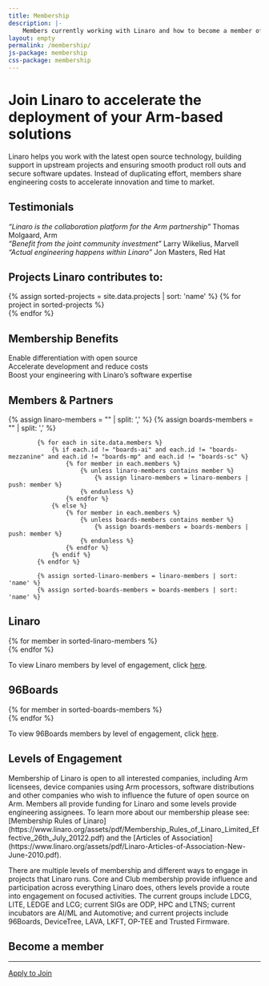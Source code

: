 ```yaml
---
title: Membership
description: |-
    Members currently working with Linaro and how to become a member of Linaro.
layout: empty
permalink: /membership/
js-package: membership
css-package: membership
---
```

<div class="container-fluid" id="why-join-container"  style="background-image: url('/assets/images/content/membership-bg.jpg');">
<div class="row overlay padded-row" id="why-join">
    <div class="container text-center">
        <h1 class="fly center-block">Join Linaro to accelerate the deployment of your Arm-based solutions</h1>
        <p class="fly center-block">
            Linaro helps you work with the latest open source technology, building support in upstream projects and ensuring smooth product roll outs and secure software updates. Instead of duplicating effort, members share engineering costs to accelerate innovation and time to market.
        </p>
    </div>
</div>
</div>
<div class="container-fluid">
<div class="row padded-row testimonials" id="key-factors">
    <div class="container">
        <h2 class="text-center fly">Testimonials</h2>
        <div class="col-xs-12 col-sm-4 fly key-factor text-center testimonial-col">
            <div class="testimonial-block fly" id="arm-testimonial">
                <span class="key-factor-title testimonial">
                    <em class="quote">“Linaro is the collaboration platform for the Arm partnership”</em>
                    <span class="interview-speaker">Thomas Molgaard, Arm</span>
                </span>
                <i class="fa fa-youtube-play"></i>
            </div>
        </div>
        <div class="col-xs-12 col-sm-4 fly key-factor text-center testimonial-col">
            <div class="testimonial-block fly" id="marvell-testimonial">
                <span class="key-factor-title testimonial">
                    <em class="quote">“Benefit from the joint community investment”</em>
                    <span class="interview-speaker">Larry Wikelius, Marvell</span>
                </span>
                <i class="fa fa-youtube-play"></i>
            </div>
        </div>
        <div class="col-xs-12 col-sm-4 fly key-factor text-center testimonial-col">
            <div class="testimonial-block fly" id="red-hat-testimonial">
                <span class="key-factor-title testimonial">
                    <em class="quote">“Actual engineering happens within Linaro”</em>
                    <span class="interview-speaker">Jon Masters, Red Hat</span>
                </span>
                <i class="fa fa-youtube-play"></i>
            </div>
        </div>
    </div>
</div>
<div class="row" id="projects">
    <div class="container">
        <div class="col-xs-12 text-center">
            <h2>Projects Linaro <strong>contributes</strong> to:</h2>
        </div>
    </div>
    <div class="owl-carousel owl-theme" id="projects-slider">
        {% assign sorted-projects = site.data.projects | sort: 'name' %}
        {% for project in sorted-projects %}
        <a href="{{project.url}}" target="_blank">
            <div class="item project-item">
                <div class="project-image lazyload" style="background: url('/assets/images/projects/{{project.image}}') no-repeat center center;
                 background-size: contain; -webkit-background-size: contain; -moz-background-size: contain; -o-background-size: contain;"></div>
            </div>
        </a>
        {% endfor %}
    </div>
</div>
<div class="row padded-row" id="key-factors">
    <div class="container">
        <h2 class="text-center fly">Membership Benefits</h2>
        <div class="col-xs-12 col-sm-4 fly key-factor text-center">
            <div class="key-factor-block fly" data-toggle="tooltip" data-container="body" data-placement="top" title="Regardless of the industry you operate in, there are common software foundations that you can use to deploy your products. By working with Linaro and its members on the core software, you can focus your attention on differentiation.">
                <span class="key-factor-title">
                    <span class="bold">Enable differentiation</span> with <span class="bold">open source</span>
                </span>
            </div>
        </div>
        <div class="col-xs-12 col-sm-4 fly key-factor text-center">
            <div class="key-factor-block fly" data-toggle="tooltip" data-container="body" data-placement="top" title="Developing and maintaining software for the life of your products is costly if you do it on your own. Working through Linaro's shared engineering resource together with other members enables you to share the workload, thereby reducing costs and time to market.">
                <span class="key-factor-title">
                    <span class="bold">Accelerate development</span> and <span class="bold">reduce costs</span>
                </span>
            </div>
        </div>
        <div class="col-xs-12 col-sm-4 fly key-factor text-center">
            <div class="key-factor-block fly" data-toggle="tooltip" data-container="body" data-placement="top" title="Many of Linaro's engineers are recognized world leaders. Linaro is consistently listed in the top five company contributors to the Linux kernel and a major contributor to over 70 other open source projects, including several maintained by Linaro engineers.">
                <span class="key-factor-title">
                    Boost your <span class="bold">engineering</span> with Linaro’s <span class="bold">software expertise</span>
                </span>
            </div>
        </div>
    </div>
</div>
<div class="row padded-row" id="members-and-partners">
    <div class="container">
        <h2 class="text-center fly">Members & Partners</h2>
            {% assign linaro-members = "" | split: ',' %}
            {% assign boards-members = "" | split: ',' %}

            {% for each in site.data.members %}
                {% if each.id != "boards-ai" and each.id != "boards-mezzanine" and each.id != "boards-mp" and each.id != "boards-sc" %}
                    {% for member in each.members %}
                        {% unless linaro-members contains member %}
                            {% assign linaro-members = linaro-members | push: member %}
                        {% endunless %}
                    {% endfor %}
                {% else %}
                    {% for member in each.members %}
                        {% unless boards-members contains member %}
                            {% assign boards-members = boards-members | push: member %}
                        {% endunless %}
                    {% endfor %}
                {% endif %}
            {% endfor %}

            {% assign sorted-linaro-members = linaro-members | sort: 'name' %}
            {% assign sorted-boards-members = boards-members | sort: 'name' %}
<div class="container linaro-members ">
<h2 class="text-center fly">Linaro</h2>
{% for member in sorted-linaro-members %}
<div class="col-xs-6 col-sm-3 col-md-2 member-col fly">
<a href="{{member.url}}">
<div class="member lazyload" style="background-image: url('/assets/images/members/{{member.image}}');"></div>
</a>
</div>
{% endfor %}
<div class="col-xs-12 text-center">
<p class="center-block">
To view Linaro members by level of engagement, click <a href="/members-by-group/">here</a>.
</p>
</div>
</div>

<div class="container boards-members fly">
<h2 class="text-center">96Boards</h2>
{% for member in sorted-boards-members %}
<div class="col-xs-6 col-sm-3 col-md-2 member-col">
<a href="{{member.url}}">
<div class="member lazyload" style="background-image: url('/assets/images/members/{{member.image}}');"></div>
</a>
</div>
{% endfor %}
<div class="col-xs-12 text-center">
<p class="center-block">
To view 96Boards members by level of engagement, click <a href="/members-by-group/">here</a>.
</p>
</div>
</div>
</div>
</div>
<div class="row padded-row" id="membership-levels">
    <div class="container">
        <h2 class="text-center fly">Levels of Engagement</h2>
<div markdown="1" class="fly">
Membership of Linaro is open to all interested companies, including Arm licensees, device companies using Arm processors, software distributions and other companies who wish to influence the future of open source on Arm. Members all provide funding for Linaro and some levels provide engineering assignees. To learn more about our membership please see: [Membership Rules of Linaro](https://www.linaro.org/assets/pdf/Membership_Rules_of_Linaro_Limited_Effective_26th_July_20122.pdf) and the [Articles of Association](https://www.linaro.org/assets/pdf/Linaro-Articles-of-Association-New-June-2010.pdf).

There are multiple levels of membership and different ways to engage in projects that Linaro runs. Core and Club membership provide influence and participation across everything Linaro does, others levels provide a route into engagement on focused activities. The current groups include LDCG, LITE, LEDGE and LCG; current SIGs are ODP, HPC and LTNS; current incubators are AI/ML and Automotive; and current projects include 96Boards, DeviceTree, LAVA, LKFT, OP-TEE and Trusted Firmware.
</div>
    </div>
</div>
<div class="row padded-row" id="apply-to-join">
    <div class="container">
        <h2 class="text-center fly">Become a member</h2>
        <hr>
        <div class="col-xs-12 text-center">
            <a class="btn email" href="mailto:contact@linaro.org?subject=Linaro.org - Membership">
                Apply to Join
            </a>
        </div>
    </div>
</div>

</div>
